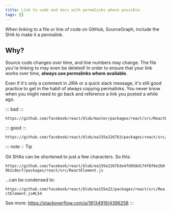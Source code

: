 ```yaml
---
title: Link to code and docs with permalinks where possible
tags: []
---
```


When linking to a file or line of code on GitHub, SourceGraph, include the SHA to
make it a permalink.

## Why?

Source code changes over time, and line numbers may change. The file you're
linking to may even be deleted! In order to ensure that your link works over
time, **always use permalinks where available**.

Even if it's only a comment in JIRA or a quick slack message, it's still
good practice to get in the habit of always copying permalinks. You never know
when you might need to go back and reference a link you posted a while ago.

::: bad :::

```text
https://github.com/facebook/react/blob/master/packages/react/src/ReactElement.js#L54
```

::: good :::

```text
https://github.com/facebook/react/blob/ea155e2267b3/packages/react/src/ReactElement.js#L54
```

::: note 💡 Tip

Git SHAs can be shortened to just a few characters. So this:

`https://github.com/facebook/react/blob/ea155e2267b3e4fd958d174f8f0e2b09b1c8ecf/packages/react/src/ReactElement.js`

...can be condensed to:

`https://github.com/facebook/react/blob/ea155e22/packages/react/src/ReactElement.js#L54`

See more: <https://stackoverflow.com/a/18134919/4396258>
:::
